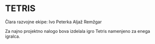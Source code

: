 # TETRIS

Člara razvojne ekipe:
Ivo Peterka
Aljaž Remžgar

Za najno projektno nalogo bova izdelala igro Tetris namenjeno za enega igralca.
